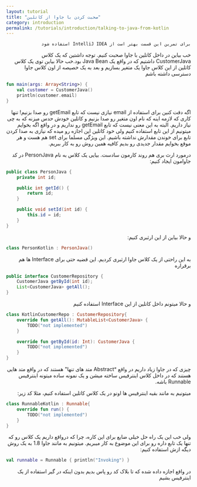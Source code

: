 ```yaml
---
layout: tutorial
title: "صحبت کردن با جاوا از کاتلین"
category: introduction
permalink: /tutorials/introduction/talking-to-java-from-kotlin
---
```



<div dir="rtl" markdown="1">



    برای تمرین این قسمت بهتر است از IntelliJ IDEA استفاده شود
    
خب بیاین در داخل کاتلین با جاوا صحبت کنیم. توجه داشتین که یک کلاس CustomerJava داشتیم که در واقع یک Java Bean بود.خب حالا بیاین توی یک کلاس کاتلین از این کلاس جاوا یک متغیر بسازیم و  بعد به یک خصیصه از اون کلاس جاوا دسترسی داشته باشم

</div>

```kotlin
fun main(args: Array<String>) {
    val customer = CustomerJava()
    println(customer.email)
}
```

<div dir="rtl" markdown="1">

اگه دقت کنین برای استفاده از email نیازی نیست که تابع getEmail رو صدا بزنیم! تنها کاری که لازمه اینه که نام اون متغیر رو صدا بزنیم و کاتلین خودش حدس میزنه که به چی نیاز داریم. البته به این معنی نیست که تابع getEmail رو نداریم و در واقع اگه بخوایم میتونیم از این تابع استفاده کنیم ولی خود کاتلین این اجازه رو میده که نیازی به صدا کردن تابع برای خوندن مقدارش نداشته باشیم. این ویژگی مسلما برای set هم هست و هر موقع بخوایم مقدار جدیدی رو بدیم کافیه همین روش رو به کار ببریم.

درمورد ارث بری هم روند کارمون سادست. بیایی یک کلاس به نام PersonJava در کد جاوامون ایجاد کنیم:

</div>

```java
public class PersonJava {
    private int id;

    public int getId() {
        return id;
    }

    public void setId(int id) {
        this.id = id;
    }
}
```

<div dir="rtl" markdown="1">

و حالا بیاین از این ارثبری کنیم:

</div>

```kotlin
class PersonKotlin : PersonJava()
```

<div dir="rtl" markdown="1">

به این راحتی از یک کلاس جاوا ارثبری کردیم. این قضیه حتی برای Interface ها هم برقراره

</div>

```java
public interface CustomerRepository {
    CustomerJava getById(int id);
    List<CustomerJava> getAll();
}
```

<div dir="rtl" markdown="1">

و حالا میتونم داخل کاتلین از این Interface استفاده کنیم

</div>

```kotlin
class KotlinCustomerRepo : CustomerRepository{
    override fun getAll(): MutableList<CustomerJava> {
        TODO("not implemented")
    }

    override fun getById(id: Int): CustomerJava {
        TODO("not implemented")
    }
}
```

<div dir="rtl" markdown="1">

چیزی که در جاوا زیاد داریم در واقع "َAbstract متد های تنها" هستند که در واقع متد هایی هستند که در داخل کلاس اینترفیس ساخته میشن و یک نمونه ساده میتونه اینترفیس Runnable باشه.

میتونیم به مانند بقیه اینترفیس ها اونو در یک کلاس کاتلین استفاده کنیم، مثلا کد زیر:

</div>


```kotlin
class RunnableKotlin : Runnable{
    override fun run() {
        TODO("not implemented")
    }
}
```

<div dir="rtl" markdown="1">

ولی خب این یک راه حل خیلی ضایع برای این کاره، چرا که درواقع داریم یک کلاس رو که تنها یک تابع داره رو برای این موضوع به کار میبریم. میتونیم به مانند جاوا 1.8 به یک روش دیگه ازش استفاده کنیم:

</div>

```kotlin
val runnable = Runnable { println("Invoking") }
```

<div dir="rtl" markdown="1">

در واقع اجازه داده شده که تا بلاک کد رو پاس بدیم بدون اینکه در گیر استفاده از یک اینترفیس بشیم

</div>
